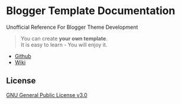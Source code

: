 # Blogger Template Documentation
Unofficial Reference For Blogger Theme Development

> You can create **your own template**.  
> It is easy to learn - You will enjoy it.

- [Github](https://github.com/nikahmadz/Blogger-Theme-Design-Documentation)
- [Wiki](https://github.com/nikahmadz/Blogger-Theme-Design-Documentation/wiki)

## License
[GNU General Public License v3.0](https://github.com/nikahmadz/Blogger-Template-Documentation/blob/master/LICENSE)
